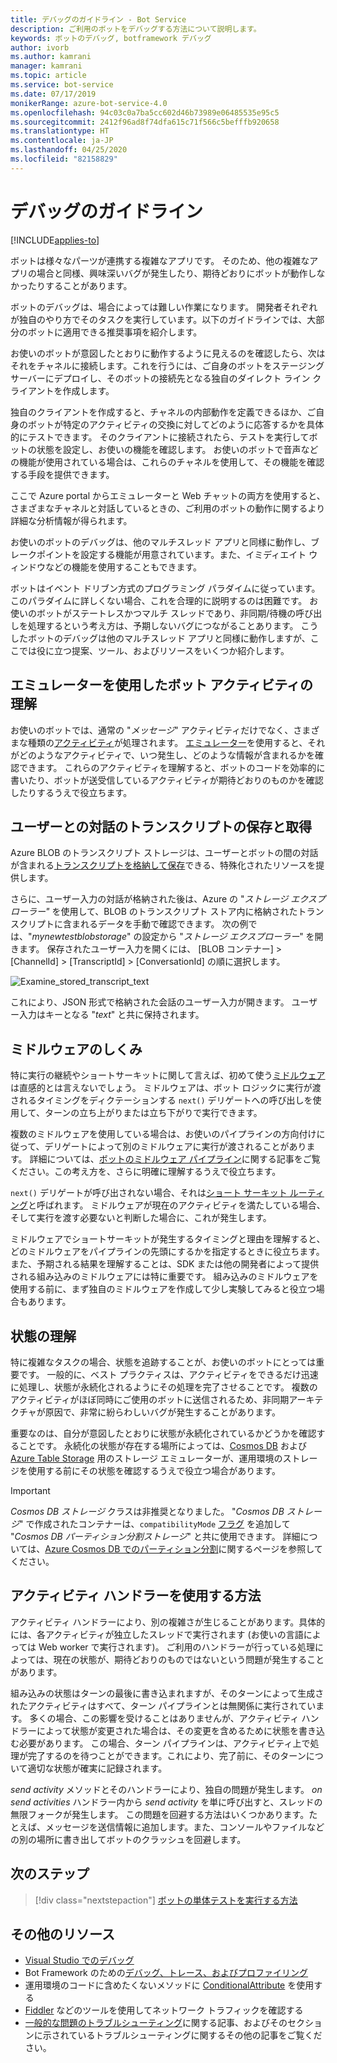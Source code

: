 ```yaml
---
title: デバッグのガイドライン - Bot Service
description: ご利用のボットをデバッグする方法について説明します。
keywords: ボットのデバッグ, botframework デバッグ
author: ivorb
ms.author: kamrani
manager: kamrani
ms.topic: article
ms.service: bot-service
ms.date: 07/17/2019
monikerRange: azure-bot-service-4.0
ms.openlocfilehash: 94c03c0a7ba5cc602d46b73989e06485535e95c5
ms.sourcegitcommit: 2412f96ad8f74dfa615c71f566c5befffb920658
ms.translationtype: HT
ms.contentlocale: ja-JP
ms.lasthandoff: 04/25/2020
ms.locfileid: "82158829"
---
```

# <a name="debugging-guidelines"></a>デバッグのガイドライン

[!INCLUDE[applies-to](../includes/applies-to.md)]

ボットは様々なパーツが連携する複雑なアプリです。 そのため、他の複雑なアプリの場合と同様、興味深いバグが発生したり、期待どおりにボットが動作しなかったりすることがあります。

ボットのデバッグは、場合によっては難しい作業になります。 開発者それぞれが独自のやり方でそのタスクを実行しています。以下のガイドラインでは、大部分のボットに適用できる推奨事項を紹介します。

お使いのボットが意図したとおりに動作するように見えるのを確認したら、次はそれをチャネルに接続します。これを行うには、ご自身のボットをステージング サーバーにデプロイし、そのボットの接続先となる独自のダイレクト ライン クライアントを作成します。
<!--IBTODO [Direct Line client](bot-builder-howto-direct-line.md)-->

独自のクライアントを作成すると、チャネルの内部動作を定義できるほか、ご自身のボットが特定のアクティビティの交換に対してどのように応答するかを具体的にテストできます。 そのクライアントに接続されたら、テストを実行してボットの状態を設定し、お使いの機能を確認します。 お使いのボットで音声などの機能が使用されている場合は、これらのチャネルを使用して、その機能を確認する手段を提供できます。

ここで Azure portal からエミュレーターと Web チャットの両方を使用すると、さまざまなチャネルと対話しているときの、ご利用のボットの動作に関するより詳細な分析情報が得られます。

お使いのボットのデバッグは、他のマルチスレッド アプリと同様に動作し、ブレークポイントを設定する機能が用意されています。また、イミディエイト ウィンドウなどの機能を使用することもできます。

ボットはイベント ドリブン方式のプログラミング パラダイムに従っています。このパラダイムに詳しくない場合、これを合理的に説明するのは困難です。 お使いのボットがステートレスかつマルチ スレッドであり、非同期/待機の呼び出しを処理するという考え方は、予期しないバグにつながることあります。 こうしたボットのデバッグは他のマルチスレッド アプリと同様に動作しますが、ここでは役に立つ提案、ツール、およびリソースをいくつか紹介します。

## <a name="understanding-bot-activities-with-the-emulator"></a>エミュレーターを使用したボット アクティビティの理解

お使いのボットでは、通常の "_メッセージ_" アクティビティだけでなく、さまざまな種類の[アクティビティ](bot-builder-basics.md#the-activity-processing-stack)が処理されます。 [エミュレーター](../bot-service-debug-emulator.md)を使用すると、それがどのようなアクティビティで、いつ発生し、どのような情報が含まれるかを確認できます。 これらのアクティビティを理解すると、ボットのコードを効率的に書いたり、ボットが送受信しているアクティビティが期待どおりのものかを確認したりするうえで役立ちます。

## <a name="saving-and-retrieving-user-interactions-with-transcripts"></a>ユーザーとの対話のトランスクリプトの保存と取得

Azure BLOB のトランスクリプト ストレージは、ユーザーとボットの間の対話が含まれる[トランスクリプトを格納して保存](bot-builder-howto-v4-storage.md)できる、特殊化されたリソースを提供します。

さらに、ユーザー入力の対話が格納された後は、Azure の "_ストレージ エクスプローラー"_ を使用して、BLOB のトランスクリプト ストア内に格納されたトランスクリプトに含まれるデータを手動で確認できます。 次の例では、"_mynewtestblobstorage_" の設定から "_ストレージ エクスプローラー_" を開きます。 保存されたユーザー入力を開くには、  [BLOB コンテナー] > [ChannelId] > [TranscriptId] > [ConversationId] の順に選択します。

![Examine_stored_transcript_text](./media/examine_transcript_text_in_azure.png)

これにより、JSON 形式で格納された会話のユーザー入力が開きます。 ユーザー入力はキーとなる "_text_" と共に保持されます。

## <a name="how-middleware-works"></a>ミドルウェアのしくみ

特に実行の継続やショートサーキットに関して言えば、初めて使う[ミドルウェア](bot-builder-concept-middleware.md)は直感的とは言えないでしょう。 ミドルウェアは、ボット ロジックに実行が渡されるタイミングをディクテーションする `next()` デリゲートへの呼び出しを使用して、ターンの立ち上がりまたは立ち下がりで実行できます。

複数のミドルウェアを使用している場合は、お使いのパイプラインの方向付けに従って、デリゲートによって別のミドルウェアに実行が渡されることがあります。 詳細については、[ボットのミドルウェア パイプライン](bot-builder-concept-middleware.md#the-bot-middleware-pipeline)に関する記事をご覧ください。この考え方を、さらに明確に理解するうえで役立ちます。

`next()` デリゲートが呼び出されない場合、それは[ショート サーキット ルーティング](bot-builder-concept-middleware.md#short-circuiting)と呼ばれます。 ミドルウェアが現在のアクティビティを満たしている場合、そして実行を渡す必要ないと判断した場合に、これが発生します。

ミドルウェアでショートサーキットが発生するタイミングと理由を理解すると、どのミドルウェアをパイプラインの先頭にするかを指定するときに役立ちます。 また、予期される結果を理解することは、SDK または他の開発者によって提供される組み込みのミドルウェアには特に重要です。 組み込みのミドルウェアを使用する前に、まず独自のミドルウェアを作成して少し実験してみると役立つ場合もあります。

<!-- Snip: QnA was once implemented as middleware.
For example [QnA maker](bot-builder-howto-qna.md) is designed to handle certain interactions and short-circuit the pipeline when it does, which can be confusing when first learning how to use it.
-->

## <a name="understanding-state"></a>状態の理解

特に複雑なタスクの場合、状態を追跡することが、お使いのボットにとっては重要です。 一般的に、ベスト プラクティスは、アクティビティをできるだけ迅速に処理し、状態が永続化されるようにその処理を完了させることです。 複数のアクティビティがほぼ同時にご使用のボットに送信されるため、非同期アーキテクチャが原因で、非常に紛らわしいバグが発生することがあります。

重要なのは、自分が意図したとおりに状態が永続化されているかどうかを確認することです。 永続化の状態が存在する場所によっては、[Cosmos DB](https://docs.microsoft.com/azure/cosmos-db/local-emulator) および [Azure Table Storage](https://docs.microsoft.com/azure/storage/common/storage-use-emulator) 用のストレージ エミュレーターが、運用環境のストレージを使用する前にその状態を確認するうえで役立つ場合があります。

>[!IMPORTANT]
> _Cosmos DB ストレージ_ クラスは非推奨となりました。 "_Cosmos DB ストレージ_" で作成されたコンテナーは、`compatibilityMode` [フラグ](https://aka.ms/azure-dotnet-cosmosdb-partitionedstorage#L289) を追加して "_Cosmos DB パーティション分割ストレージ_" と共に使用できます。 詳細については、[Azure Cosmos DB でのパーティション分割](https://aka.ms/azure-cosmosdb-partitioning-overview)に関するページを参照してください。

## <a name="how-to-use-activity-handlers"></a>アクティビティ ハンドラーを使用する方法

アクティビティ ハンドラーにより、別の複雑さが生じることがあります。具体的には、各アクティビティが独立したスレッドで実行されます (お使いの言語によっては Web worker で実行されます)。 ご利用のハンドラーが行っている処理によっては、現在の状態が、期待どおりのものではないという問題が発生することがあります。

組み込みの状態はターンの最後に書き込まれますが、そのターンによって生成されたアクティビティはすべて、ターン パイプラインとは無関係に実行されています。 多くの場合、この影響を受けることはありませんが、アクティビティ ハンドラーによって状態が変更された場合は、その変更を含めるために状態を書き込む必要があります。 この場合、ターン パイプラインは、アクティビティ上で処理が完了するのを待つことができます。これにより、完了前に、そのターンについて適切な状態が確実に記録されます。

_send activity_ メソッドとそのハンドラーにより、独自の問題が発生します。 _on send activities_ ハンドラー内から _send activity_ を単に呼び出すと、スレッドの無限フォークが発生します。 この問題を回避する方法はいくつかあります。たとえば、メッセージを送信情報に追加します。また、コンソールやファイルなどの別の場所に書き出してボットのクラッシュを回避します。

## <a name="next-steps"></a>次のステップ

> [!div class="nextstepaction"]
> [ボットの単体テストを実行する方法](unit-test-bots.md)

## <a name="additional-resources"></a>その他のリソース

* [Visual Studio でのデバッグ](https://docs.microsoft.com/visualstudio/debugger/index)
* Bot Framework のための[デバッグ、トレース、およびプロファイリング](https://docs.microsoft.com/dotnet/framework/debug-trace-profile/)
* 運用環境のコードに含めたくないメソッドに [ConditionalAttribute](https://docs.microsoft.com/dotnet/api/system.diagnostics.conditionalattribute?view=netcore-2.0) を使用する
* [Fiddler](https://www.telerik.com/fiddler) などのツールを使用してネットワーク トラフィックを確認する
* [一般的な問題のトラブルシューティング](../bot-service-troubleshoot-bot-configuration.md)に関する記事、およびそのセクションに示されているトラブルシューティングに関するその他の記事をご覧ください。
